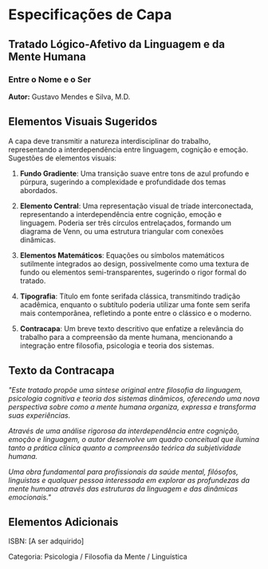 # Especificações de Capa

## Tratado Lógico-Afetivo da Linguagem e da Mente Humana
### Entre o Nome e o Ser

**Autor:** Gustavo Mendes e Silva, M.D.

## Elementos Visuais Sugeridos

A capa deve transmitir a natureza interdisciplinar do trabalho, representando a interdependência entre linguagem, cognição e emoção. Sugestões de elementos visuais:

1. **Fundo Gradiente**: Uma transição suave entre tons de azul profundo e púrpura, sugerindo a complexidade e profundidade dos temas abordados.

2. **Elemento Central**: Uma representação visual de tríade interconectada, representando a interdependência entre cognição, emoção e linguagem. Poderia ser três círculos entrelaçados, formando um diagrama de Venn, ou uma estrutura triangular com conexões dinâmicas.

3. **Elementos Matemáticos**: Equações ou símbolos matemáticos sutilmente integrados ao design, possivelmente como uma textura de fundo ou elementos semi-transparentes, sugerindo o rigor formal do tratado.

4. **Tipografia**: Título em fonte serifada clássica, transmitindo tradição acadêmica, enquanto o subtítulo poderia utilizar uma fonte sem serifa mais contemporânea, refletindo a ponte entre o clássico e o moderno.

5. **Contracapa**: Um breve texto descritivo que enfatize a relevância do trabalho para a compreensão da mente humana, mencionando a integração entre filosofia, psicologia e teoria dos sistemas.

## Texto da Contracapa

*"Este tratado propõe uma síntese original entre filosofia da linguagem, psicologia cognitiva e teoria dos sistemas dinâmicos, oferecendo uma nova perspectiva sobre como a mente humana organiza, expressa e transforma suas experiências.*

*Através de uma análise rigorosa da interdependência entre cognição, emoção e linguagem, o autor desenvolve um quadro conceitual que ilumina tanto a prática clínica quanto a compreensão teórica da subjetividade humana.*

*Uma obra fundamental para profissionais da saúde mental, filósofos, linguistas e qualquer pessoa interessada em explorar as profundezas da mente humana através das estruturas da linguagem e das dinâmicas emocionais."*

## Elementos Adicionais

ISBN: [A ser adquirido]

Categoria: Psicologia / Filosofia da Mente / Linguística